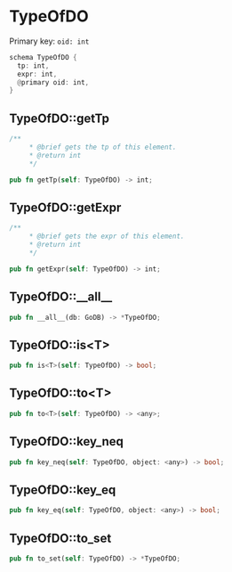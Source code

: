 # TypeOfDO

Primary key: `oid: int`

```rust
schema TypeOfDO {
  tp: int,
  expr: int,
  @primary oid: int,
}
```
## TypeOfDO::getTp

```rust
/**
     * @brief gets the tp of this element.
     * @return int
     */
```
```rust
pub fn getTp(self: TypeOfDO) -> int;
```
## TypeOfDO::getExpr

```rust
/**
     * @brief gets the expr of this element.
     * @return int
     */
```
```rust
pub fn getExpr(self: TypeOfDO) -> int;
```
## TypeOfDO::\_\_all\_\_

```rust
pub fn __all__(db: GoDB) -> *TypeOfDO;
```
## TypeOfDO::is\<T\>

```rust
pub fn is<T>(self: TypeOfDO) -> bool;
```
## TypeOfDO::to\<T\>

```rust
pub fn to<T>(self: TypeOfDO) -> <any>;
```
## TypeOfDO::key\_neq

```rust
pub fn key_neq(self: TypeOfDO, object: <any>) -> bool;
```
## TypeOfDO::key\_eq

```rust
pub fn key_eq(self: TypeOfDO, object: <any>) -> bool;
```
## TypeOfDO::to\_set

```rust
pub fn to_set(self: TypeOfDO) -> *TypeOfDO;
```
